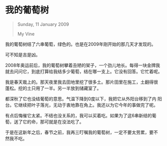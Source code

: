 # 我的葡萄树
> Sunday, 11 January 2009
>
> My Vine

我的葡萄树结了六串葡萄，绿色的。也是在2009年刚开始的那几天才发现的。

可不知是吉是凶。

2008年奥运前后，我的葡萄树攀着丑陋的架子，一个劲儿地长。每得一块金牌我
就去问问它，到底打算给我结多少葡萄，结在哪一支上。它没有回答。它忙着呢。

我是春天栽上的。那天夜里我去田地里挖了很多土。那片田里在施工，土翻得很
蓬松。挖的土只用了一半。另一半放到储藏室了。

都深秋了它也没结葡萄的意思。气温下降到0度以下，我把它从外阳台移到了内
阳台。它继续把叶子落光，无动于衷地靠在角上。我还以为它今年的事做完了呢。

有点后悔催它太紧。不结也没关系的，我可以买着吃。如果为了这6串新结的葡
萄，送了它的命，那可就是在没法吃了。

于是在这新年之后，春节之前，我再三叮嘱我的葡萄树，一定不要太劳累，要不
然我不吃。
